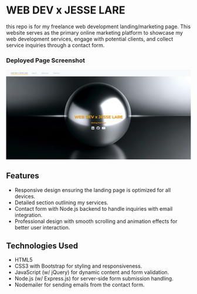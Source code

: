 # WEB DEV x JESSE LARE

this repo is for my freelance web development landing/marketing page. This website serves as the primary online marketing platform to showcase my web development services, engage with potential clients, and collect service inquiries through a contact form.

### Deployed Page Screenshot
![screenshot](/assets/screeny.png)

## Features

- Responsive design ensuring the landing page is optimized for all devices.
- Detailed section outlining my services.
- Contact form with Node.js backend to handle inquiries with email integration.
- Professional design with smooth scrolling and animation effects for better user interaction.

## Technologies Used

- HTML5
- CSS3 with Bootstrap for styling and responsiveness.
- JavaScript (w/ jQuery) for dynamic content and form validation.
- Node.js (w/ Express.js) for server-side form submission handling.
- Nodemailer for sending emails from the contact form.

